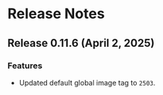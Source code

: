 # Release Notes
## Release 0.11.6 (April 2, 2025)
### Features ###
  - Updated default global image tag to `2503`.
